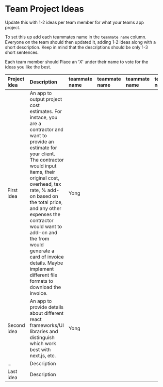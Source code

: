 # Team Project Ideas

Update this with 1-2 ideas per team member for what your teams app project.

To set this up add each teammates name in the `teammate name` column. Everyone
on the team should then updated it, adding 1-2 ideas along with a short 
description. Keep in mind that the descriptions should be only 1-3 short
sentences. 

Each team member should Place an 'X' under their name to vote for the ideas 
you like the best.

| Project Idea | Description | teammate name | teammate name | teammate name | teammate name | teammate name | teammate name |
| :--- | :--- | :--- | :--- | :--- | :--- | :--- | :--- |
| First idea | An app to output project cost estimates. For instace, you are a contractor and want to provide an estimate for your client. The contractor would input items, their original cost, overhead, tax rate, % add-on based on the total price, and any other expenses the contractor would want to add-on and the from would generate a card of invoice details. Maybe implement different file formats to download the invoice. |Yong | | | | | |
| Second idea | An app to provide details about different react frameworks/UI libraries and distinguish which work best with next.js, etc.  | Yong | | | | | |
| ... | Description | | | | | | |
| Last idea | Description | | | | | | |
